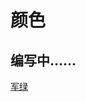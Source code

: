 # 颜色
## 编写中……
[军绿](https://github.com/JieGeLovesDengDuaLang/AmongUs-cn-wiki/blob/main/color/fortegreen.md/)
